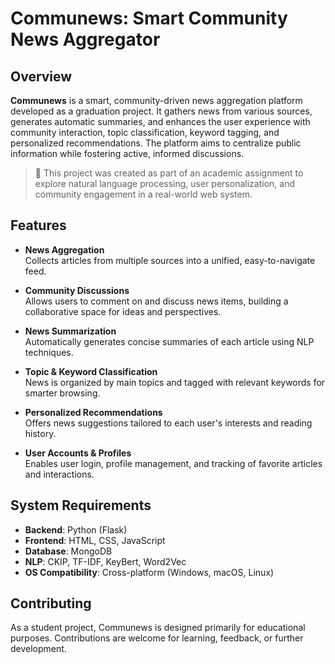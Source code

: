 # Communews: Smart Community News Aggregator

## Overview

**Communews** is a smart, community-driven news aggregation platform developed as a graduation project. It gathers news from various sources, generates automatic summaries, and enhances the user experience with community interaction, topic classification, keyword tagging, and personalized recommendations. The platform aims to centralize public information while fostering active, informed discussions.

> 📘 This project was created as part of an academic assignment to explore natural language processing, user personalization, and community engagement in a real-world web system.

## Features

- **News Aggregation**  
  Collects articles from multiple sources into a unified, easy-to-navigate feed.

- **Community Discussions**  
  Allows users to comment on and discuss news items, building a collaborative space for ideas and perspectives.

- **News Summarization**  
  Automatically generates concise summaries of each article using NLP techniques.

- **Topic & Keyword Classification**  
  News is organized by main topics and tagged with relevant keywords for smarter browsing.

- **Personalized Recommendations**  
  Offers news suggestions tailored to each user's interests and reading history.

- **User Accounts & Profiles**  
  Enables user login, profile management, and tracking of favorite articles and interactions.

## System Requirements

- **Backend**: Python (Flask)  
- **Frontend**: HTML, CSS, JavaScript  
- **Database**: MongoDB  
- **NLP**: CKIP, TF-IDF, KeyBert, Word2Vec
- **OS Compatibility**: Cross-platform (Windows, macOS, Linux)

## Contributing

As a student project, Communews is designed primarily for educational purposes. Contributions are welcome for learning, feedback, or further development.
